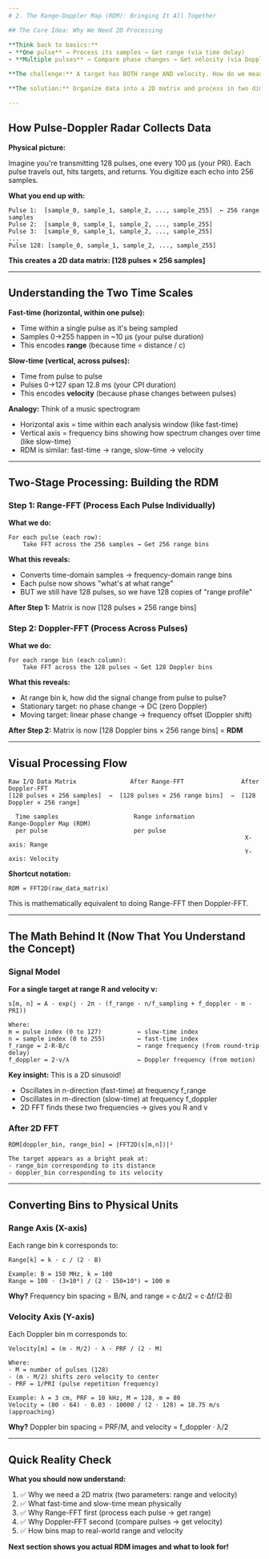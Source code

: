 ```yaml
---
# 2. The Range-Doppler Map (RDM): Bringing It All Together

## The Core Idea: Why We Need 2D Processing

**Think back to basics:**
- **One pulse** → Process its samples → Get range (via time delay)
- **Multiple pulses** → Compare phase changes → Get velocity (via Doppler)

**The challenge:** A target has BOTH range AND velocity. How do we measure both simultaneously?

**The solution:** Organize data into a 2D matrix and process in two dimensions.

---
```


## How Pulse-Doppler Radar Collects Data

**Physical picture:**

Imagine you're transmitting 128 pulses, one every 100 μs (your PRI). Each pulse travels out, hits targets, and returns. You digitize each echo into 256 samples.

**What you end up with:**
```
Pulse 1:  [sample_0, sample_1, sample_2, ..., sample_255]  ← 256 range samples
Pulse 2:  [sample_0, sample_1, sample_2, ..., sample_255]
Pulse 3:  [sample_0, sample_1, sample_2, ..., sample_255]
...
Pulse 128: [sample_0, sample_1, sample_2, ..., sample_255]
```

**This creates a 2D data matrix: [128 pulses × 256 samples]**

---

## Understanding the Two Time Scales

**Fast-time (horizontal, within one pulse):**
- Time within a single pulse as it's being sampled
- Samples 0→255 happen in ~10 μs (your pulse duration)
- This encodes **range** (because time = distance / c)

**Slow-time (vertical, across pulses):**
- Time from pulse to pulse
- Pulses 0→127 span 12.8 ms (your CPI duration)
- This encodes **velocity** (because phase changes between pulses)

**Analogy:** Think of a music spectrogram
- Horizontal axis = time within each analysis window (like fast-time)
- Vertical axis = frequency bins showing how spectrum changes over time (like slow-time)
- RDM is similar: fast-time → range, slow-time → velocity

---

## Two-Stage Processing: Building the RDM

### Step 1: Range-FFT (Process Each Pulse Individually)

**What we do:**
```
For each pulse (each row):
    Take FFT across the 256 samples → Get 256 range bins
```

**What this reveals:**
- Converts time-domain samples → frequency-domain range bins
- Each pulse now shows "what's at what range"
- BUT we still have 128 pulses, so we have 128 copies of "range profile"

**After Step 1:** Matrix is now [128 pulses × 256 range bins]

### Step 2: Doppler-FFT (Process Across Pulses)

**What we do:**
```
For each range bin (each column):
    Take FFT across the 128 pulses → Get 128 Doppler bins
```

**What this reveals:**
- At range bin k, how did the signal change from pulse to pulse?
- Stationary target: no phase change → DC (zero Doppler)
- Moving target: linear phase change → frequency offset (Doppler shift)

**After Step 2:** Matrix is now [128 Doppler bins × 256 range bins] = **RDM**

---

## Visual Processing Flow

```
Raw I/Q Data Matrix               After Range-FFT                After Doppler-FFT
[128 pulses × 256 samples]  →  [128 pulses × 256 range bins]  →  [128 Doppler × 256 range]
      
  Time samples                     Range information              Range-Doppler Map (RDM)
  per pulse                        per pulse                      
                                                                  X-axis: Range
                                                                  Y-axis: Velocity
```

**Shortcut notation:**
```
RDM = FFT2D(raw_data_matrix)
```
This is mathematically equivalent to doing Range-FFT then Doppler-FFT.

---

## The Math Behind It (Now That You Understand the Concept)

### Signal Model

**For a single target at range R and velocity v:**

```
s[m, n] = A · exp(j · 2π · (f_range · n/f_sampling + f_doppler · m · PRI))

Where:
m = pulse index (0 to 127)          ← slow-time index
n = sample index (0 to 255)         ← fast-time index
f_range = 2·R·B/c                   ← range frequency (from round-trip delay)
f_doppler = 2·v/λ                   ← Doppler frequency (from motion)
```

**Key insight:** This is a 2D sinusoid!
- Oscillates in n-direction (fast-time) at frequency f_range
- Oscillates in m-direction (slow-time) at frequency f_doppler
- 2D FFT finds these two frequencies → gives you R and v

### After 2D FFT

```
RDM[doppler_bin, range_bin] = |FFT2D(s[m,n])|²

The target appears as a bright peak at:
- range_bin corresponding to its distance
- doppler_bin corresponding to its velocity
```

---

## Converting Bins to Physical Units

### Range Axis (X-axis)

Each range bin k corresponds to:
```
Range[k] = k · c / (2 · B)

Example: B = 150 MHz, k = 100
Range = 100 · (3×10⁸) / (2 · 150×10⁶) = 100 m
```

**Why?** Frequency bin spacing = B/N, and range = c·Δt/2 = c·Δf/(2·B)

### Velocity Axis (Y-axis)

Each Doppler bin m corresponds to:
```
Velocity[m] = (m - M/2) · λ · PRF / (2 · M)

Where:
- M = number of pulses (128)
- (m - M/2) shifts zero velocity to center
- PRF = 1/PRI (pulse repetition frequency)

Example: λ = 3 cm, PRF = 10 kHz, M = 128, m = 80
Velocity = (80 - 64) · 0.03 · 10000 / (2 · 128) = 18.75 m/s (approaching)
```

**Why?** Doppler bin spacing = PRF/M, and velocity = f_doppler · λ/2

---

## Quick Reality Check

**What you should now understand:**
1. ✅ Why we need a 2D matrix (two parameters: range and velocity)
2. ✅ What fast-time and slow-time mean physically
3. ✅ Why Range-FFT first (process each pulse → get range)
4. ✅ Why Doppler-FFT second (compare pulses → get velocity)
5. ✅ How bins map to real-world range and velocity

**Next section shows you actual RDM images and what to look for!**

